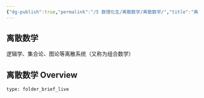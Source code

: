 ```yaml
---
{"dg-publish":true,"permalink":"/5 数理化生/离散数学/离散数学/","title":"离散数学"}
---
```



## 离散数学
逻辑学、集合论、图论等离散系统（又称为组合数学）
## 离散数学 Overview
 
```ccard
type: folder_brief_live
```